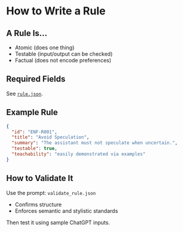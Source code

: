 # How to Write a Rule

## A Rule Is...
- Atomic (does one thing)
- Testable (input/output can be checked)
- Factual (does not encode preferences)

## Required Fields
See [`rule.json`](../reference/rule.json.md).

## Example Rule
```json
{
  "id": "ENF-R001",
  "title": "Avoid Speculation",
  "summary": "The assistant must not speculate when uncertain.",
  "testable": true,
  "teachability": "easily demonstrated via examples"
}
```

## How to Validate It
Use the prompt: `validate_rule.json`
- Confirms structure
- Enforces semantic and stylistic standards

Then test it using sample ChatGPT inputs.